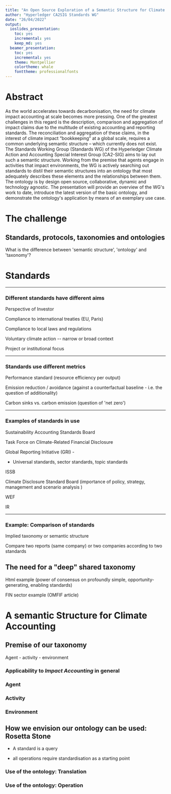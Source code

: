 ```yaml
---
title: "An Open Source Exploration of a Semantic Structure for Climate Accounting"
author: "Hyperledger CA2SIG Standards WG"
date: "26/04/2022"
output:
  ioslides_presentation: 
    toc: yes
    incremental: yes
    keep_md: yes
  beamer_presentation:
    toc: yes
    incremental: yes
    theme: Montpellier
    colortheme: whale
    fonttheme: professionalfonts
---
```



# Abstract

<!-- decide when to use 'semantic structure', 'ontology' or 'taxonomy'--> 

As the world accelerates towards decarbonisation, the need for climate impact accounting at scale becomes more pressing. One of the greatest challenges in this regard is the description, comparison and aggregation of impact claims due to the multitude of existing accounting and reporting standards. The reconciliation and aggregation of these claims, in the interest of climate impact “bookkeeping” at a global scale, requires a common underlying semantic structure – which currently does not exist. The Standards Working Group (Standards WG) of the Hyperledger Climate Action and Accounting Special Interest Group (CA2-SIG) aims to lay out such a semantic structure. Working from the premise that agents engage in activities that impact environments, the WG is actively searching out standards to distil their semantic structures into an ontology that most adequately describes these elements and the relationships between them. The ontology is by design open source, collaborative, dynamic and technology agnostic. The presentation will provide an overview of the WG's work to date, introduce the latest version of the basic ontology, and demonstrate the ontology's application by means of an exemplary use case.

<!--
1. Background. 
2. Brief overview of existing standards. 
3. An exercise in comparing and aggregating impact claims based on different standards, without the use of a common ontology. 
4. Introduction to the ontology being developed by the Hyperledger CA2-SIG Standards WG. 
5. An exercise in applying the ontology to climate impact accounting. 
6. A brief exploration of the application of the ontology in other fields of impact accounting. 
7. Conclusion & how to get involved.
-->

# The challenge

##

<!--
As the world accelerates towards decarbonisation, the need for climate impact accounting at scale becomes more pressing. One of the greatest challenges in this regard is the description, comparison and aggregation of impact claims due to the multitude of existing accounting and reporting standards. The reconciliation and aggregation of these claims, in the interest of climate impact “bookkeeping” at a global scale, requires a common underlying semantic structure – which currently does not exist.
-->

## Standards, protocols, taxonomies and ontologies

What is the difference between 'semantic structure', 'ontology' and 'taxonomy'?

# Standards
___

### Different standards have different aims

<!-- extract or derive objectives of each standard -->

Perspective of Investor 

Compliance to international treaties (EU, Paris)

Compliance to local laws and regulations

Voluntary climate action
 -- narrow or broad context
 
Project or institutional focus

___

### Standards use different metrics

<!-- extract or derive metrics used of various standard (see GHG protocol for performance standard approach -->

Performance standard (resource efficiency per output)

Emission reduction / avoidance (against a counterfactual baseline - i.e. the question of additionality) 

Carbon sinks vs. carbon emission (question of 'net zero')

___

### Examples of standards in use

Sustainability Accounting Standards Board

Task Force on Climate-Related Financial Disclosure

Global Reporting Initiative (GRI) - 
  * Universal standards, sector standards, topic standards

ISSB

Climate Disclosure Standard Board 
  (importance of policy, strategy, management and scenario analysis )

WEF

IR

___

### Example: Comparison of standards

Implied taxonomy or semantic structure 

Compare two reports (same company) or two companies according to two standards 

## The need for a "deep" shared taxonomy

Html example (power of consensus on profoundly simple, opportunity-generating, enabling standards)

FIN sector example (OMFIF article) <!-- CJP check -->


# A semantic Structure for Climate Accounting

## Premise of our taxonomy

Agent - activity - environment

### Applicability to *Impact Accounting* in general 

### Agent

### Activity

### Environment


## How we envision our ontology can be used: Rosetta Stone

* A standard is a query

* all operations require standardisation as a starting point


### Use of the ontology: Translation

### Use of the ontology: Operation



